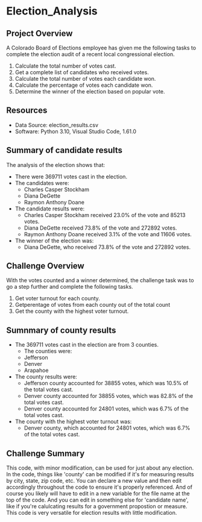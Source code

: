 # Election_Analysis

## Project Overview
A Colorado Board of Elections employee has given me the following tasks to complete the election audit of a recent local congressional election.

1. Calculate the total number of votes cast. 
2. Get a complete list of candidates who received votes. 
3. Calculate the total number of votes each candidate won. 
4. Calculate the percentage of votes each candidate won. 
5. Determine the winner of the election based on popular vote.

## Resources
- Data Source: election_results.csv
- Software: Python 3.10, Visual Studio Code, 1.61.0

## Summary of candidate results
The analysis of the election shows that:
- There were 369711 votes cast in the election.
- The candidates were:
    - Charles Casper Stockham
    - Diana DeGette
    - Raymon Anthony Doane
- The candidate results were:
    - Charles Casper Stockham received 23.0% of the vote and 85213 votes.
    - Diana DeGette received 73.8% of the vote and 272892 votes. 
    - Raymon Anthony Doane received 3.1% of the vote and 11606 votes.
- The winner of the election was:
    - Diana DeGette, who received 73.8% of the vote and 272892 votes.

## Challenge Overview
With the votes counted and a winner determined, the challenge task was to go a step further and complete the following tasks.
1. Get voter turnout for each county.
2.  Getperentage of votes from each county out of the total count
3.  Get the county with the highest voter turnout.

## Sumnmary of county results
- The 369711 votes cast in the election are from 3 counties.
   - The counties were:
    - Jefferson
    - Denver
    - Arapahoe
- The county results were:
    - Jefferson county accounted for 38855 votes, which was 10.5% of the total votes cast.
    - Denver county accounted for 38855 votes, which was 82.8% of the total votes cast.
    - Denver county accounted for 24801 votes, which was 6.7% of the total votes cast.
- The county with the highest voter turnout was:     
    - Denver county, which accounted for 24801 votes, which was 6.7% of the total votes cast.

## Challenge Summary
This code, with minor modification, can be used for just about any election. In the code, things like 'county' can be modified if it's for measuring results by city, state, zip code, etc. You can declare a new value and then edit accordingly throughout the code to ensure it's properly referenced. And of course you likely will have to edit in a new variable for the file name at the top of the code. And you can edit in something else for 'candidate name', like if you're calulcating results for a government propostion or measure. This code is very versatile for election results with little modification. 


